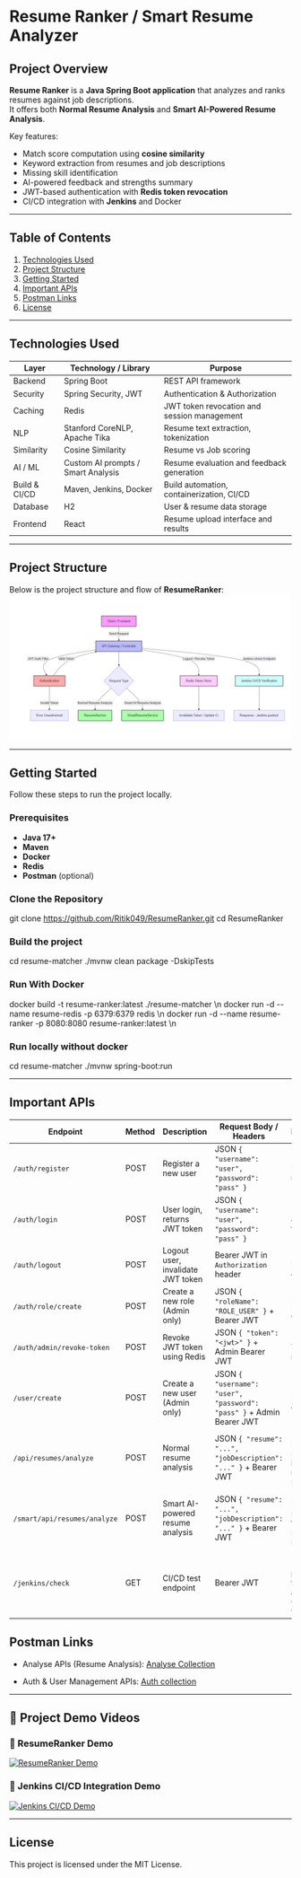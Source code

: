 # Resume Ranker / Smart Resume Analyzer

## Project Overview

**Resume Ranker** is a **Java Spring Boot application** that analyzes and ranks resumes against job descriptions.  
It offers both **Normal Resume Analysis** and **Smart AI-Powered Resume Analysis**.  

Key features:  
- Match score computation using **cosine similarity**  
- Keyword extraction from resumes and job descriptions  
- Missing skill identification  
- AI-powered feedback and strengths summary  
- JWT-based authentication with **Redis token revocation**  
- CI/CD integration with **Jenkins** and Docker  

---

## Table of Contents

1. [Technologies Used](#technologies-used)  
2. [Project Structure](#project-structure)   
3. [Getting Started](#getting-started)  
4. [Important APIs](#important-apis)  
5. [Postman Links](#postman-links)  
6. [License](#license)  

---

## Technologies Used

| Layer | Technology / Library | Purpose |
|-------|-------------------|---------|
| Backend | Spring Boot | REST API framework |
| Security | Spring Security, JWT | Authentication & Authorization |
| Caching | Redis | JWT token revocation and session management |
| NLP | Stanford CoreNLP, Apache Tika | Resume text extraction, tokenization |
| Similarity | Cosine Similarity | Resume vs Job scoring |
| AI / ML | Custom AI prompts / Smart Analysis | Resume evaluation and feedback generation |
| Build & CI/CD | Maven, Jenkins, Docker | Build automation, containerization, CI/CD |
| Database | H2 | User & resume data storage |
| Frontend | React | Resume upload interface and results |

---

## Project Structure
Below is the project structure and flow of **ResumeRanker**:
![ResumeRanker Architecture](ResumeRankerArchitecture.png)

---

## Getting Started

Follow these steps to run the project locally.

### Prerequisites

- **Java 17+**
- **Maven**
- **Docker**
- **Redis**
- **Postman** (optional)

### Clone the Repository

git clone https://github.com/Ritik049/ResumeRanker.git
cd ResumeRanker




### Build the project 
cd resume-matcher
./mvnw clean package -DskipTests

### Run With Docker
docker build -t resume-ranker:latest ./resume-matcher \n
docker run -d --name resume-redis -p 6379:6379 redis  \n
docker run -d --name resume-ranker -p 8080:8080 resume-ranker:latest \n

### Run locally without  docker
cd resume-matcher
./mvnw spring-boot:run


---



## Important APIs

| Endpoint                     | Method | Description                       | Request Body / Headers                                               | Response                                            |
| ---------------------------- | ------ | --------------------------------- | -------------------------------------------------------------------- | --------------------------------------------------- |
| `/auth/register`             | POST   | Register a new user               | JSON `{ "username": "user", "password": "pass" }`                    | 200 OK, User registered                             |
| `/auth/login`                | POST   | User login, returns JWT token     | JSON `{ "username": "user", "password": "pass" }`                    | 200 OK, JWT token                                   |
| `/auth/logout`               | POST   | Logout user, invalidate JWT token | Bearer JWT in `Authorization` header                                 | 200 OK, Logged out                                  |
| `/auth/role/create`          | POST   | Create a new role (Admin only)    | JSON `{ "roleName": "ROLE_USER" }` + Bearer JWT                      | 200 OK, Role created                                |
| `/auth/admin/revoke-token`   | POST   | Revoke JWT token using Redis      | JSON `{ "token": "<jwt>" }` + Admin Bearer JWT                       | 200 OK, Token revoked                               |
| `/user/create`               | POST   | Create a new user (Admin only)    | JSON `{ "username": "user", "password": "pass" }` + Admin Bearer JWT | 200 OK, User created                                |
| `/api/resumes/analyze`       | POST   | Normal resume analysis            | JSON `{ "resume": "...", "jobDescription": "..." }` + Bearer JWT     | 200 OK, Match score, keywords, missing skills       |
| `/smart/api/resumes/analyze` | POST   | Smart AI-powered resume analysis  | JSON `{ "resume": "...", "jobDescription": "..." }` + Bearer JWT     | 200 OK, Match score, AI feedback, strengths summary |
| `/jenkins/check`             | GET    | CI/CD test endpoint               | Bearer JWT                                                           | 200 OK, "Jenkins pushed this fine and CI/CD worked" |

## Postman Links 

* Analyse APIs (Resume Analysis): [Analyse Collection](https://documenter.getpostman.com/view/36779828/2sB2x3nYvK#dcd935c6-d168-47e3-806d-62d125c528b2)

* Auth & User Management APIs: [Auth collection](https://documenter.getpostman.com/view/36779828/2sB3BLjSvq)

---

## 🎥 Project Demo Videos

### 🔹 ResumeRanker Demo
[![ResumeRanker Demo](https://img.youtube.com/vi/w0EpHqR-_9w/0.jpg)](https://youtu.be/w0EpHqR-_9w?si=p2AdxpOC46HMZkOc)

### 🔹 Jenkins CI/CD Integration Demo
[![Jenkins CI/CD Demo](https://img.youtube.com/vi/6EG2ySgDl2k/0.jpg)](https://youtu.be/6EG2ySgDl2k)

---

## License 
This project is licensed under the MIT License.
